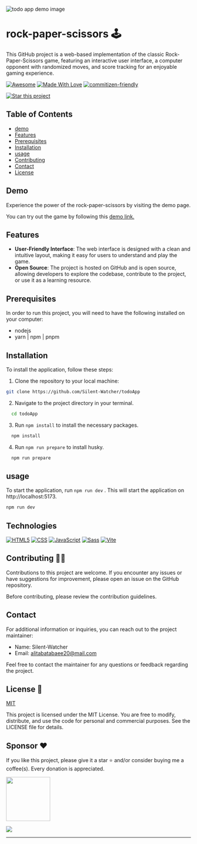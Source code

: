 ![todo app demo image](https://github.com/Silent-Watcher/todoApp/blob/master/public/img/todo%20app%20demo%20.png)

# rock-paper-scissors 🕹

This GitHub project is a web-based implementation of the classic Rock-Paper-Scissors game, featuring an interactive user interface, a computer opponent with randomized moves, and score tracking for an enjoyable gaming experience.
 
<p dir="auto"><a href="https://github.com/sindresorhus/awesome"><img src="https://camo.githubusercontent.com/abb97269de2982c379cbc128bba93ba724d8822bfbe082737772bd4feb59cb54/68747470733a2f2f63646e2e7261776769742e636f6d2f73696e647265736f726875732f617765736f6d652f643733303566333864323966656437386661383536353265336136336531353464643865383832392f6d656469612f62616467652e737667" alt="Awesome" data-canonical-src="https://cdn.rawgit.com/sindresorhus/awesome/d7305f38d29fed78fa85652e3a63e154dd8e8829/media/badge.svg" style="max-width: 100%;"></a> <a href="https://github.com/chetanraj/awesome-github-badges"><img src="https://camo.githubusercontent.com/ff817852f0d676a36eaa3108d380e0052e689d9e0bc3eb42818fb21008708420/68747470733a2f2f696d672e736869656c64732e696f2f62616467652f4d616465253230576974682d4c6f76652d6f72616e67652e737667" alt="Made With Love" data-canonical-src="https://img.shields.io/badge/Made%20With-Love-orange.svg" style="max-width: 100%;"></a>
<a href="http://commitizen.github.io/cz-cli/"><img src="https://img.shields.io/badge/commitizen-friendly-brightgreen.svg" alt="commitizen-friendly" style="max-width: 100%;"></a>
</p>

[![Star this project](https://img.shields.io/badge/-⭐%20Star%20this%20project-yellow?style=for-the-badge)](https://github.com/Silent-Watcher/cli-word-guessing-game)

## Table of Contents

-   [demo](https://github.com/Silent-Watcher/todoApp#demo)
-   [Features](https://github.com/Silent-Watcher/todoApp#features)
-   [Prerequisites](https://github.com/Silent-Watcher/todoApp#Prerequisites)
-   [Installation](https://github.com/Silent-Watcher/todoApp#Installation)
-   [usage](https://github.com/Silent-Watcher/todoApp#usage)
-   [Contributing](https://github.com/Silent-Watcher/todoApp#Contributing)
-   [Contact](https://github.com/Silent-Watcher/todoApp#Contact)
-   [License](https://github.com/Silent-Watcher/todoApp#License)

## Demo

Experience the power of the rock-paper-scissors by visiting the demo page.

You can try out the game by following this [demo link.](https://silent-watcher.github.io/todoApp/)

## Features

-   **User-Friendly Interface**: The web interface is designed with a clean and intuitive layout, making it easy for users to understand and play the game.
-   **Open Source**: The project is hosted on GitHub and is open source, allowing developers to explore the codebase, contribute to the project, or use it as a learning resource.

## Prerequisites

In order to run this project, you will need to have the following installed on your computer:

-   nodejs
-   yarn | npm | pnpm

## Installation

To install the application, follow these steps:

1.  Clone the repository to your local machine:

```bash
git clone https://github.com/Silent-Watcher/todoApp
```

2. Navigate to the project directory in your terminal.

```bash
  cd todoApp
```

3. Run `npm install` to install the necessary packages.

```bash
  npm install
```

4. Run `npm run prepare` to install husky.

```bash
  npm run prepare
```

## usage

To start the application, run `npm run dev` . This will start the application on http://localhost:5173.

```bash
npm run dev
```

## Technologies

<p>
<a target="_blank" rel="noopener noreferrer nofollow" href="https://camo.githubusercontent.com/96a539d0f4942d7f622d96b43372b8e6038ff508e690609b1ffc1fc3108025bb/68747470733a2f2f696d672e736869656c64732e696f2f62616467652f2d48544d4c352d3030303f266c6f676f3d68746d6c35266c6f676f436f6c6f723d453334463236"><img src="https://camo.githubusercontent.com/96a539d0f4942d7f622d96b43372b8e6038ff508e690609b1ffc1fc3108025bb/68747470733a2f2f696d672e736869656c64732e696f2f62616467652f2d48544d4c352d3030303f266c6f676f3d68746d6c35266c6f676f436f6c6f723d453334463236" alt="HTML5" data-canonical-src="https://img.shields.io/badge/-HTML5-000?&amp;logo=html5&amp;logoColor=E34F26" style="max-width: 100%;"></a>
<a target="_blank" rel="noopener noreferrer nofollow" href="https://camo.githubusercontent.com/9aa9859905af6a3b26edde4a73cf1974ed9ae204b16f24f4b704b5cafe1159c2/68747470733a2f2f696d672e736869656c64732e696f2f62616467652f2d4353532d3030303f266c6f676f3d63737333266c6f676f436f6c6f723d313537324236"><img src="https://camo.githubusercontent.com/9aa9859905af6a3b26edde4a73cf1974ed9ae204b16f24f4b704b5cafe1159c2/68747470733a2f2f696d672e736869656c64732e696f2f62616467652f2d4353532d3030303f266c6f676f3d63737333266c6f676f436f6c6f723d313537324236" alt="CSS" data-canonical-src="https://img.shields.io/badge/-CSS-000?&amp;logo=css3&amp;logoColor=1572B6" style="max-width: 100%;"></a>
 <a target="_blank" rel="noopener noreferrer nofollow" href="https://camo.githubusercontent.com/4b4858ab474b4aaf1d67602c602f1149a7666b04563d1e674a21922d66537b14/68747470733a2f2f696d672e736869656c64732e696f2f62616467652f2d4a6176615363726970742d3030303f266c6f676f3d4a617661536372697074266c6f676f436f6c6f723d646463353038"><img src="https://camo.githubusercontent.com/4b4858ab474b4aaf1d67602c602f1149a7666b04563d1e674a21922d66537b14/68747470733a2f2f696d672e736869656c64732e696f2f62616467652f2d4a6176615363726970742d3030303f266c6f676f3d4a617661536372697074266c6f676f436f6c6f723d646463353038" alt="JavaScript" data-canonical-src="https://img.shields.io/badge/-JavaScript-000?&amp;logo=JavaScript&amp;logoColor=ddc508" style="max-width: 100%;"></a>
<a target="_blank" rel="noopener noreferrer nofollow" href="https://camo.githubusercontent.com/404617cc3b075fbc7b1483a9b43d0f6be4aeec1bbd464bf51651c572414009c7/68747470733a2f2f696d672e736869656c64732e696f2f62616467652f2d536173732d3030303f266c6f676f3d53617373"><img src="https://camo.githubusercontent.com/404617cc3b075fbc7b1483a9b43d0f6be4aeec1bbd464bf51651c572414009c7/68747470733a2f2f696d672e736869656c64732e696f2f62616467652f2d536173732d3030303f266c6f676f3d53617373" alt="Sass" data-canonical-src="https://img.shields.io/badge/-Sass-000?&amp;logo=Sass" style="max-width: 100%;"></a>
<a target="_blank" rel="noopener noreferrer nofollow" href="https://camo.githubusercontent.com/9931d101c80aa7cef99bbc377a51936afeb68674645815f815b851fd8de8c470/68747470733a2f2f696d672e736869656c64732e696f2f62616467652f2d566974652d3030303f266c6f676f3d56697465"><img src="https://camo.githubusercontent.com/9931d101c80aa7cef99bbc377a51936afeb68674645815f815b851fd8de8c470/68747470733a2f2f696d672e736869656c64732e696f2f62616467652f2d566974652d3030303f266c6f676f3d56697465" alt="Vite" data-canonical-src="https://img.shields.io/badge/-Vite-000?&amp;logo=Vite" style="max-width: 100%;"></a>
</p>

## Contributing 🤝🏾

Contributions to this project are welcome.
If you encounter any issues or have suggestions for improvement, please open an issue on the GitHub repository.

Before contributing, please review the contribution guidelines.

## Contact

For additional information or inquiries, you can reach out to the project maintainer:

-   Name: Silent-Watcher
-   Email: alitabatabaee20@mail.com

Feel free to contact the maintainer for any questions or feedback regarding the project.

## License 🔐

[MIT](https://choosealicense.com/licenses/mit/)

This project is licensed under the MIT License. You are free to modify, distribute, and use the code for personal and commercial purposes. See the LICENSE file for details.

## Sponsor ❤

If you like this project, please give it a star ⭐ and/or consider buying me a coffee(s). Every donation is appreciated.

<a href="https://www.coffeete.ir/silentwatcher" rel="nofollow">
    <img width="120px" src="https://camo.githubusercontent.com/ab6dddafd2bdfc2a0e66b6f4eae6f508a308c085a3093bea8b1a143ac909f14a/68747470733a2f2f696d672e736869656c64732e696f2f62616467652f4275795f4d655f415f436f666665652d4646444430303f7374796c653d666f722d7468652d6261646765266c6f676f3d6275792d6d652d612d636f66666565266c6f676f436f6c6f723d626c61636b" data-canonical-src="https://img.shields.io/badge/Buy_Me_A_Coffee-FFDD00?style=for-the-badge&amp;logo=buy-me-a-coffee&amp;logoColor=black" style="max-width: 100%;">
</a>

<a target="_blank" rel="noopener noreferrer nofollow" href="https://camo.githubusercontent.com/6038c8f1fd8f60de75477470e5a87210e9256202e01dfba9986446304a0f0254/68747470733a2f2f63617073756c652d72656e6465722e76657263656c2e6170702f6170693f747970653d776176696e6726636f6c6f723d6772616469656e74266865696768743d36302673656374696f6e3d666f6f746572"><img src="https://camo.githubusercontent.com/6038c8f1fd8f60de75477470e5a87210e9256202e01dfba9986446304a0f0254/68747470733a2f2f63617073756c652d72656e6465722e76657263656c2e6170702f6170693f747970653d776176696e6726636f6c6f723d6772616469656e74266865696768743d36302673656374696f6e3d666f6f746572" data-canonical-src="https://capsule-render.vercel.app/api?type=waving&amp;color=gradient&amp;height=60&amp;section=footer" style="max-width: 100%;"></a>

---
